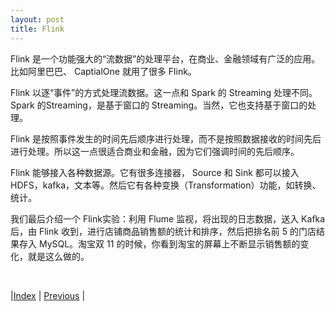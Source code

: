 ```yaml
---
layout: post
title: Flink
---
```


Flink 是一个功能强大的“流数据”的处理平台，在商业、金融领域有广泛的应用。比如阿里巴巴、 CaptialOne 就用了很多 Flink。

Flink 以逐“事件”的方式处理流数据。这一点和 Spark 的 Streaming 处理不同。Spark 的Streaming，是基于窗口的 Streaming。当然，它也支持基于窗口的处理。

Flink 是按照事件发生的时间先后顺序进行处理，而不是按照数据接收的时间先后进行处理。所以这一点很适合商业和金融，因为它们强调时间的先后顺序。

Flink 能够接入各种数据源。它有很多连接器， Source 和 Sink 都可以接入 HDFS，kafka，文本等。然后它有各种变换（Transformation）功能，如转换、统计。

我们最后介绍一个 Flink实验：利用 Flume 监视，将出现的日志数据，送入 Kafka 后，由 Flink 收到，进行店铺商品销售额的统计和排序，然后把排名前 5 的门店结果存入 MySQL。淘宝双 11 的时候，你看到淘宝的屏幕上不断显示销售额的变化，就是这么做的。

<br/>

|[Index](../) | [Previous](11-7-lab) |
